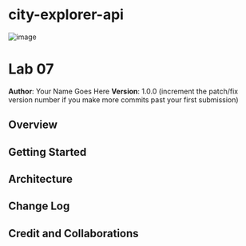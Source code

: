 # city-explorer-api
![image](https://user-images.githubusercontent.com/100101108/164126540-1b4943b9-2dc1-4df8-a461-78edee96691a.png)


# Lab 07 

**Author**: Your Name Goes Here
**Version**: 1.0.0 (increment the patch/fix version number if you make more commits past your first submission)

## Overview
<!-- Provide a high level overview of what this application is and why you are building it, beyond the fact that it's an assignment for this class. (i.e. What's your problem domain?) -->

## Getting Started
<!-- What are the steps that a user must take in order to build this app on their own machine and get it running? -->

## Architecture
<!-- Provide a detailed description of the application design. What technologies (languages, libraries, etc) you're using, and any other relevant design information. -->

## Change Log
<!-- Use this area to document the iterative changes made to your application as each feature is successfully implemented. Use time stamps. Here's an example:

01-01-2001 4:59pm - Application now has a fully-functional express server, with a GET route for the location resource. -->

## Credit and Collaborations
<!-- Give credit (and a link) to other people or 

##############################################################

Name of feature: ________________________________

Estimate of time needed to complete: 3

Start time: 0805

Finish time: _____

Actual time needed to complete: _____





################################################################################################################
1240 server is live need to integrate modules 
1256 queery comes in 
238 
cache up //////////////////////////////////////////////////////////////////////////////////////////////////////
lat = 2.351   ||  lon =  48.856
key =  weather-2.35148.856
http://api.weatherbit.io/v2.0/forecast/daily/?key=f4a7408107c14fb0babe69683fb52b76&lang=en&lat=2.351&lon=48.856&days=5
Cache hit
getWeather ELSE   hey =  weather-2.35148.856     cache[key].timestamp =  1650742654658 cache[key].data  =  Promise {
  [
    Weather { forecast: 'Broken clouds', time: '2022-04-23' },
    Weather { forecast: 'Scattered clouds', time: '2022-04-24' },
    Weather { forecast: 'Broken clouds', time: '2022-04-25' },
    Weather { forecast: 'Broken clouds', time: '2022-04-26' },
    Weather { forecast: 'Overcast clouds', time: '2022-04-27' }
  ]
}
///////////////////////////////////////////////////////////////////////////////////////////////////////////////